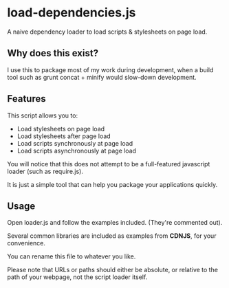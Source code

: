 # load-dependencies.js

A naive dependency loader to load scripts &amp; stylesheets on page load.

## Why does this exist?

I use this to package most of my work during development, when a build tool such as grunt concat + minify would slow-down development.

## Features

This script allows you to:

- Load stylesheets on page load
- Load stylesheets after page load
- Load scripts synchronously at page load
- Load scripts asynchronously at page load

You will notice that this does not attempt to be a full-featured javascript loader (such as require.js).

It is just a simple tool that can help you package your applications quickly.

## Usage

Open loader.js and follow the examples included. (They're commented out).

Several common libraries are included as examples from **CDNJS**, for your convenience.

You can rename this file to whatever you like.

Please note that URLs or paths should either be absolute, or relative to the path of your webpage, not the script loader itself.
